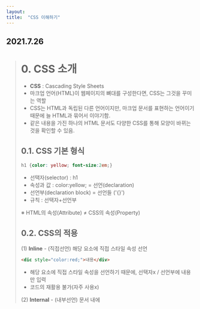 ```yaml
---
layout: 
title:  "CSS 이해하기"
---
```


## 2021.7.26


> # 0. CSS 소개
> - **CSS** : Cascading Style Sheets
> - 마크업 언어(HTML)이 웹페이지의 뼈대를 구성한다면, CSS는 그것을 꾸미는 역할
> - CSS는 HTML과 독립된 다른 언어이지만, 마크업 문서를 표현하는 언어이기 때문에 늘 HTML과 묶어서 이야기함.
> - 같은 내용을 가진 하나의 HTML 문서도 다양한 CSS를 통해 모양이 바뀌는 것을 확인할 수 있음.
> 
> 
> 
> ## 0.1. CSS 기본 형식
> 
>  ```css
>  h1 {color: yellow; font-size:2em;}
>  ```
> 
> - 선택자(selector) : h1
> - 속성과 값 : color:yellow;  = 선언(declaration)
> - 선언부(declaration block) = 선언들 ('{}')
> - 규칙 : 선택자+선언부
> 
>  ※ HTML의 속성(Attribute) ≠ CSS의 속성(Property)
>  
> 
>  
>  ## 0.2. CSS의 적용
>  
>  (1) **Inline** - (직접선언) 해당 요소에 직접 스타일 속성 선언
>  ```html
>  <dic style="color:red;">내용</div>
>  ```
>  - 해당 요소에 직접 스타일 속성을 선언하기 때문에, 선택자x / 선언부에 내용만 입력
>  - 코드의 재활용 불가(자주 사용x)
>  
>  
>  (2) **Internal** - (내부선언) 문서 내에 <style> 요소로 속성 적용
>  ```css
>  <style> div {color:red;} </style>
>  ```
>  - 문서의 ```<head>```에 ```<style>```요소를 선언하여 모든 ```<div>```에 같은 스타일 규칙 적용
>  - 하지만, 페이지가 많고 스타일 규칙 내용이 많아 모든 페이지마다 저마다의 규칙을 선언하기는 쉽지 않음.
>   
>   
>  (3) **External** - (외부선언) 외부 스타일 시트 파일 연결
>  ```css
>  div {color:red;}     /*외부 스타일 시트 파일*/
>  <link rel="stylesheet" href="css/style.css">
>  ```
>  - 외부 스타일 시트란, 스타일 규칙들을 별도의 외부 파일에 담아 넣은 것 (확장자 .css)
>  - 외부 스타일 시트 방식이면, 많은 페이지가 있더라도 이 한 줄로 모든 페이지에 같은 스타일 적용 가능.
>  - **rel 속성** : 연결되는 파일이 문서와 어떤 관계인지를 명시하는 속성으로, CSS파일은 'stylesheet'라고 적어야 함.
>  
>   
>  (4) **Import** - (불러오기) 
>   
> ```css
> @import url("css/style.css");
>  ```
>   
>  - 스타일 시트 내에 다른 스타일 시트 파일을 불러오는 방식
>  - ```<style>``` 내부 상단이나 외부 스타일 시트 파일 상단에 선언하는데 거의 사용x

  
 * * *
  
> # 1. CSS 문법
>   
> ## 1.1 기본 선택자 (요소, 태그) - ```*```
> ```css
> h1 {color: yellow;}
> * {color: yellow;}
> h1,h2,h3,h4,h5,h6 {color: yellow; font-size:2em;}
> ```
> - 선택자 부분에 들어가는 것에 따라 '요소 선택자', '태그 선택자'라고도 불림.
> - 전체 선택자, **```*```(별표, asterisk)**를 통해 문서 내에 있는 모든 요소를 선택할 수 있어 매우 편리하지만, 성능이 좋지 않아 사용을 지양함.
> - 선택자끼리, 선언끼리 그룹화 가능.
> 
> ## 1.2. class 선택자 - ```.```
> ```css
> .foo {font-size: 30px;}
> .bar {color: blue;}
> 
> <p class="foo">내용</p>
> <p class ="foo bar">내용</p>
> ```
> - 기본 선택자만 쓰면 같은 요소끼리는 같은 스타일 규칙이 적용되는 단점이 있음.
> - 이에, 요소에 구애받지 않고 스타일을 적용하는 가장 일반적인 방법이 class 선택자.
> - HTML의 요소에 class 속성을 추가하여(여러개 가능) CSS에서 그 속성 값(foo)을 선택자를 지정.
> - 클래스 선택자를 쓸 때는, 맨 앞에 .(마침표)를 찍어야 함.
> 
> ## 1.3. id 선택자 - ```#```
> ```css, html
> #bar {background-color: yellow;}
> 
> <p id="bar">내용</p>
> ```
> - class 선택자와 비슷하며, class 속성 대신 id 속성을 쓰면 됨.
> - class 선택자와의 가장 큰 차이점은, class와 달리 id는 문서 내에서 유일해야한다는 점임.
> - 즉, id 선택자로 규칙을 적용할 수 있는 요소는 단 하나뿐.
> 
> ## 1.4. 선택자끼리의 조합
> ```css
>   p.bar{...}         /* 요소 + class */
>   .foo.bar{...}      /* class + class */
>   #foo.bar{...}      /* id + class */
> ```
> 
> ## 1-5. 속성 선택자
>   (1) 단순 속성으로 선택 : [속성의 이름]
>   ```css
>   p[class] { color: silver; }   /* class속성이 있는 <p>요소에 모두 적용 */
>   p[class][id] { text-decoration: underline; }  /* class, id 속성 둘다 있는 <p>요소에 모두 적용 */
>   
>   <p class="foo">Hello</p>
>   <p class="bar">CSS</p>
>   <p class="baz" id="title">HTML</p>
>   ```
>   
>   (2) 정확한 속성으로 선택 : [속성의 이름="속성의 값"]
  
>   ```css
>   p[class="foo"] { color: silver; }
>   p[id="title"] { text-decoration: underline; }
>   ```
>   
>   (3) 부분 속성값으로 선택
> - **[class~="color"]** : class 속성의 값이 공백으로 구분한 "color" 단어(오직 color만, colorful 안됨)가 포함되는 요소 선택
> - **[class^="color"]** : class 속성의 값이 "color"로 시작하는 요소 선택
> - **[class$="color"]** : class 속성의 값이 "color"로 끝나는 요소 선택
> - **[class*="color"]** : class 속성의 값이 "color" 문자가 포함되는 요소 선택
> 
>   
> ## 1-6. 문서 구조 관련 선택자
>   : 문서의 구조를 이해하려면 '부모와 자식 관계(바로 위, 바로 아래)'와 '조상과 자손 관계(위로 쭉, 아래로 쭉)', '형제관계(동등한 레벨)', '인접한 형제 관계(동등한 레벨 중에서 앞뒤로 나올 때)'가 있음을 알아야 함.
>   
>   (1) **자손 선택자 - ```' '```(공백)**
>   ```css
>   div span { color: red; }
>   ```
>   : <div>의 자손 요소인 <span>을 선택하는 선택자임.
>   
>   (2) **자식 선택자 - ```>```(꺽쇠 기호)**
>   ```css
>   div > h1 {color:red;}
>   ```
>   : <div>의 자식 요소인 <h1>을 선택하는 선택자임.
>   
>   (3) **인접 형제 선택자 - ```+```**
>   ```css
>   div + p {color:red;}
>   ```
>   : <div>와 인접한 형제 관계인 <p>선택
>   
>   +)
>   ```css
>   body > div table + ul { ... }
>   /* body요소의 자식인 div요소의 자손인 table요소의 인접한 형제 관계인 ul 선택 */
>   ```

  * * *
  
> # 2. CSS 문법 - 가상 선택자
>   - 가상 선택자에는 '가상 클래스'와 '가상 요소'가 있음.
>   
> ## 2.1. 가상 클래스 - ```:```(콜론 기호)
>   - 가상 클래스란(pseudo class), 흔하게 사용되는 여러 동작 패턴에 대하여 미리 정해놓은 스타일이 적용되도록 약속된 보이지 않는 클래스임.
>   
>   **(1) 문서 구조 관련된 가상 클래스**
>   - **:first-child** : 첫 번째 자식 요소 선택
>   - **:last-child** : 마지막 자식 요소 선택
  
>   ```css
>   <ul>
>     <li>HTML</li>
>     <li>CSS</li>
>     <li>JS</li>
>   </ul>
>   li:first-child { color: red; }
>   li:last-child { color: blue; }
>   ```
>   
>   **(2) 앵커 요소와 관련된 가상 클래스**
>   - :link : 하이퍼링크(앵커 요소 내의 href 속성)이면서 아직 방문하지 않은 앵커
>   - :visited : 이미 방문한 하이퍼링크를 의미
>   ```css
>   a:link { color: blue; }
>   a:visited { color: gray; }
>   ```
>   
>   **(3) 사용자 동작과 관련된 가상 클래스**
>   - **:focus** : 현재 입력 초점(입력 폼에 마우스 클릭이나 키보드 탭 키로 요소 탐색)을 가진 요소에 적용
>  - **:hover** : 마우스 포인터가 있는(마우스를 올렸을 때) 요소에 적용
>   - **:active** : 사용자 입력(버튼이나 링크 등을 마우스로 클릭)으로 활성화된 요소에 적용
>   
>   
> ## 2.2. 가상 요소 - ```:```(콜론 기호) / ```::```(더블 콜론 기호)(~CSS3부터)
>   : 가상 요소(pseudo element)란, HTML <body> 코드에 존재하지 않는 구조 요소에 스타일 부여 가능.
>  
>   ```css
>   p::before { content: "###" }
>   p::after { content: "!!!" }
>   p::first-line { color:yellow; }
>   p::first-letter { font-size:3em; }
>   ```
> 
>   - **:before** : 가장 앞에 요소를 삽입     ← content 속성 필요
>   - **:after** : 가장 뒤에 요소를 삽입      ← content 속성 필요
>   - **:first-line** : 요소의 첫 번째 줄에 있는 텍스트
>   - **:first-letter** : 블록 레벨 요소의 첫 번째 문자
  
* * *  

> # 3. CSS 문법 - 구체성
>   : 만약 같은 요소를 선택하는 서로 다른 중복된 스타일 요소가 있다면 어떻게 될까?   
>     → 구체성(선택자를 얼마나 명시적으로, 구체적으로 선언했는지를 수치화한 것)의 값이 큰 요소부터 우선으로 적용됨.
>   
>   - **!important** : 모든 구체성을 무시하고 우선권을 가짐. 인라인 방식으로 표기
>   - 1, 0, 0, 0 : 요소에 직접 스타일 속성을 선언한 **인라인 방식**
>   - 0, 1, 0, 0 : 선택자에 있는 모든 **'id'** 속성값
>   - 0, 0, 1, 0 : 선택자에 있는 모든 **'class'** 속성값, 기타 속성, 가상 클래스
>   - 0, 0, 0, 1 : 선택자에 있는 모든 **'요소'**, 가상 요소
>   - 0, 0, 0, 0 : **전체 선택자(*)**
>   - 조합자는 구체성에 영향을 주지 않는다. (>, + 등)
>   
> ```css
> h1 { ... }         /* <h1>요소 하나 = 0,0,0,1 */
> body h1 { ... }         /* <body>, <h1>요소 둘 = 0,0,0,2 */
> .grape { ... }         /* grape 클래스 하나 = 0,0,1,0 */
> *.bright { ... }         /* 전체 선택자(*) + bright 클래스 = 0,0,1,0 */
> p.bright em.dark { ... }         /* <p>,<em>요소 + bright,dark 클래스 =  0,0,2,2 */
> #page { ... }         /* page id 하나 = 0,1,0,0 */
> div#page { ... }         /* div 요소 + page id = 0,1,0,1 */
> ```
 
* * *
  
> # 4. CSS 문법 - 상속
>   - 상속은 말그대로, 부모의 속성이 자식에게도 적용이 되는 것.
>   - 그러나, 모든 속성이 다 상속되는 것은 아님.(margin 등 박스 모델 속성 등)
>   - 상속된 속성은 아무런 구체성을 가지지 못함.
>   
>   ```css
>   * { color: red; }
>   h1#page { color: gray; }
>   
>   <h1 id="page">Hello, <em>CSS</em></h1>    /* 회색글씨 Hello, 빨간글씨 CSS */
>   ```
  
* * *  

> # 5. CSS 문법 - 캐스케이딩
>   - 캐스케이딩(cascading)이란, 스타일 규칙들이 어떠한 기준을 통해 단계적으로 요소에 적용되는지를 정한 규칙임.
>   1. '중요도(!impoirtant)'가 명시적으로 선언된 규칙을 우선함.
>   2. 스타일 규칙들의 '출서'에 따라 분류함.
>       : CSS 출처는 제작자(사이트 개발자)와 사용자(웹 페이지를 방문한 일반 사용자), 사용자 에이전트(일반 사용자의 환경, 즉 브라우저에 내장된 CSS)로 나뉨.   
>       : 제작자 스타일 규칙이 사용자 에이전트 스타일 규칙보다 우선함.
>   3. 스타일 규칙들의 '구체성' 값이 클수록 우선함.
>   4. 스타일 규칙의 '선언 순서'가 뒤에 있을 수록 우선함.

  
  
